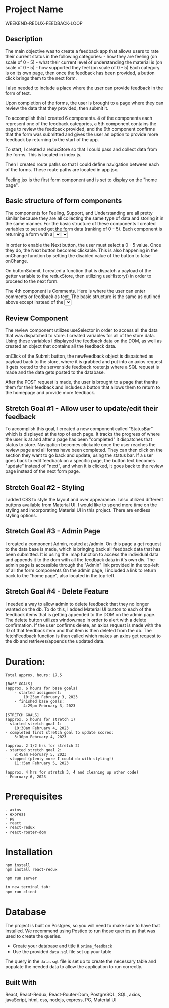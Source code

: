 # Project Name
WEEKEND-REDUX-FEEDBACK-LOOP

## Description
The main objective was to create a feedback app that allows users to rate their current status in the following categories:
    - how they are feeling (on scale of 0 - 5)
    - what their current level of understanding the material is (on scale of 0 - 5)
    - how supported they feel (on scale of 0 - 5)
Each category is on its own page, then once the feedback has been provided, a button click brings them to the next form.

I also needed to include a place where the user can provide feedback in the form of text.

Upon completion of the forms, the user is brought to a page where they can review the data that they provided, then submit it.

To accomplish this I created 6 components. 4 of the components each represent one of the feedback categories, a 5th component contains the page to review the feedback provided, and the 6th component confirms that the form was submitted and gives the user an option to provide more feedback by returning to the start of the app.

To start, I created a reduxStore so that I could pass and collect data from the forms. This is located in index.js.

Then I created route paths so that I could define navigation between each of the forms. These route paths are located in app.jsx.

Feeling.jsx is the first form component and is set to display on the "home page". 

## Basic structure of form components
The components for Feeling, Support, and Understanding are all pretty similar because they are all collecting the same type of data and storing it in the same manner.
For the basic structure of these components I created variables to set and get the form data (ranking of 0 - 5). Each component is returning a form with a <select> component. The onChange inside <select> is what is setting the variable.

In order to enable the Next button, the user must select a 0 - 5 value. Once they do, the Next button becomes clickable. This is also happening in the onChange function by setting the disabled value of the button to false onChange.

On buttonSubmit, I created a function that is dispatch a payload of the getter variable to the reduxStore, then utilizing useHistory() in order to proceed to the next form.

The 4th component is Comments. Here is where the user can enter comments or feedback as text. The basic structure is the same as outlined above except instead of the <select> component, I utilized <input> so that there was a text field instead of a drop-down.
Instead of proceeding to another form on handleSubmit, the user is then brought to a page that contains all the data the provided (Review.jsx).

## Review Component
The review component utilizes useSelector in order to access all the data that was dispatched to store. I created variables for all of the store data.
Using these variables I displayed the feedback data on the DOM, as well as created an object that contains all the feedback data.

onClick of the Submit button, the newFeedback object is dispatched as payload back to the store, where it is grabbed and put into an axios request. It gets routed to the server side feedback.router.js where a SQL request is made and the data gets posted to the database.

After the POST request is made, the user is brought to a page that thanks them for their feedback and includes a button that allows them to return to the homepage and provide more feedback.

## Stretch Goal #1 - Allow user to update/edit their feedback
To accomplish this goal, I created a new component called "StatusBar" which is displayed at the top of each page.
It tracks the progress of where the user is at and after a page has been "completed" it dispatches that status to store.
Navigation becomes clickable once the user reaches the review page and all forms have been completed. They can then click on the section they want to go back and update, using the status bar.
If a user goes back to edit feedback on a specific page, the button text becomes "update" instead of "next", and when it is clicked, it goes back to the review page instead of the next form page.

## Stretch Goal #2 - Styling
I added CSS to style the layout and over appearance. I also utilized different buttons available from Material UI. I would like to spend more time on the styling and incorporating Material UI in this project. There are endless styling options.

## Stretch Goal #3 - Admin Page
I created a component Admin, routed at /admin. On this page a get request to the data base is made, which is bringing back all feedback data that has been submitted. It is using the .map function to access the individual data and appends it to the dom with all the feedback data in it's own div.
The admin page is accessible through the "Admin" link provided in the top-left of all the form components
On the admin page, I included a link to return back to the "home page", also located in the top-left. 

## Stretch Goal #4 - Delete Feature
I needed a way to allow admin to delete feedback that they no longer wanted on the db.
To do this, I added Material UI button to each of the feedback items that is getting appended to the DOM on the admin page.
The delete button utilizes window.map in order to alert with a delete confirmation. If the user confirms delete, an axios request is made with the ID of that feedback item and that item is then deleted from the db. The fetchFeedback function is then called which makes an axios get request to the db and retrieves/appends the updated data.

# Duration:
    Total approx. hours: 17.5

    [BASE GOALS]
    (approx. 6 hours for base goals)
        - started assignment: 
            10:25am February 3, 2023
        - finished base goals:
            4:29pm February 3, 2023 

    [STRETCH GOALS]
    (approx. 5 hours for stretch 1)
    - started stretch goal 1:
        10:30am February 4, 2023
    - completed first stretch goal to update scores:
        3:30pm February 4, 2023
    
    (approx. 2 1/2 hrs for stretch 2)
    - started stretch goal 2:
        8:45am February 5, 2023
    - stopped (plenty more I could do with styling!)
        11:!5am February 5, 2023

    (approx. 4 hrs for stretch 3, 4 and cleaning up other code)
    - February 6, 2023

# Prerequisites
    - axios
    - express
    - pg
    - react
    - react-redux
    - react-router-dom

# Installation
    npm install
    npm install react-redux

    npm run server

    in new terminal tab:
    npm run client

# Database
The project is built on Postgres, so you will need to make sure to have that installed. We recommend using Postico to run those queries as that was used to create the queries.

- Create your database and title it `prime_feedback`
- Use the provided `data.sql` file set up your table

The query in the `data.sql` file is set up to create the necessary table and populate the needed data to allow the application to run correctly. 


## Built With
React, React-Redux, React-Router-Dom, PostgreSQL, SQL, axios, javaScript, html, css, nodejs, express, PG, Material UI
